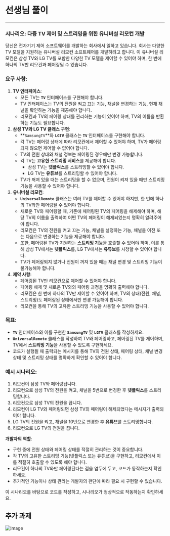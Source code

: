 # 선생님 풀이
***
### 시나리오: 다중 TV 제어 및 스트리밍을 위한 유니버설 리모컨 개발

당신은 전자기기 제어 소프트웨어를 개발하는 회사에서 일하고 있습니다. 회사는 다양한 TV 모델을 지원하는 유니버설 리모컨 소프트웨어를 개발하려고 합니다. 이 유니버설 리모컨은 삼성 TV와 LG TV를 포함한 다양한 TV 모델을 제어할 수 있어야 하며, 한 번에 하나의 TV만 리모컨과 페어링될 수 있습니다.

### **요구 사항:**

1. **TV 인터페이스**:
    - 모든 TV는 **`TV`** 인터페이스를 구현해야 합니다.
    - TV 인터페이스는 TV의 전원을 켜고 끄는 기능, 채널을 변경하는 기능, 현재 채널을 확인하는 기능을 제공해야 합니다.
    - 리모컨과 TV의 페어링 상태를 관리하는 기능이 있어야 하며, TV의 이름을 반환하는 기능도 필요합니다.
2. **삼성 TV와 LG TV 클래스 구현**:
    - **`SamsungTV`**와 **`LGTV`** 클래스는 **`TV`** 인터페이스를 구현해야 합니다.
    - 각 TV는 페어링 상태에 따라 리모컨에서 제어할 수 있어야 하며, TV가 페어링되지 않으면 제어할 수 없어야 합니다.
    - TV의 전원 상태와 채널 정보는 페어링된 경우에만 변경 가능합니다.
    - 각 TV는 **고유한 스트리밍 서비스**를 제공해야 합니다.
        - 삼성 TV는 **넷플릭스**를 스트리밍할 수 있어야 합니다.
        - LG TV는 **유튜브**를 스트리밍할 수 있어야 합니다.
    - TV가 꺼져 있을 때는 스트리밍을 할 수 없으며, 전원이 켜져 있을 때만 스트리밍 기능을 사용할 수 있어야 합니다.
3. **유니버설 리모컨**:
    - **`UniversalRemote`** 클래스는 여러 TV를 제어할 수 있어야 하지만, 한 번에 하나의 TV와만 페어링될 수 있어야 합니다.
    - 새로운 TV와 페어링할 때, 기존에 페어링된 TV의 페어링을 해제해야 하며, 해당 TV의 이름을 출력하여 어떤 TV의 페어링이 해제되었는지 명확히 알려주어야 합니다.
    - 리모컨은 TV의 전원을 켜고 끄는 기능, 채널을 설정하는 기능, 채널을 이전 또는 다음으로 변경하는 기능을 제공해야 합니다.
    - 또한, 페어링된 TV가 지원하는 **스트리밍 기능**을 호출할 수 있어야 하며, 이를 통해 삼성 TV에서는 **넷플릭스**를, LG TV에서는 **유튜브**를 시청할 수 있어야 합니다.
    - TV가 페어링되지 않거나 전원이 꺼져 있을 때는 채널 변경 및 스트리밍 기능이 불가능해야 합니다.
4. **제약 사항**:
    - 페어링된 TV만 리모컨으로 제어할 수 있어야 합니다.
    - 페어링 해제 및 새로운 TV와의 페어링 과정을 명확히 출력해야 합니다.
    - 리모컨은 한 번에 하나의 TV만 제어할 수 있어야 하며, TV의 상태(전원, 채널, 스트리밍)도 페어링된 상태에서만 변경 가능해야 합니다.
    - 리모컨을 통해 TV의 고유한 스트리밍 기능을 사용할 수 있어야 합니다.

### **목표:**

- **`TV`** 인터페이스와 이를 구현한 **`SamsungTV`** 및 **`LGTV`** 클래스를 작성하세요.
- **`UniversalRemote`** 클래스를 작성하여 TV와 페어링하고, 페어링된 TV를 제어하며, TV에서 **스트리밍 기능**을 사용할 수 있도록 구현하세요.
- 코드가 실행될 때 출력되는 메시지를 통해 TV의 전원 상태, 페어링 상태, 채널 변경 상태 및 스트리밍 상태를 명확하게 확인할 수 있어야 합니다.

### **예시 시나리오:**

1. 리모컨이 삼성 TV와 페어링됩니다.
2. 리모컨으로 삼성 TV의 전원을 켜고, 채널을 5번으로 변경한 후 **넷플릭스**를 스트리밍합니다.
3. 리모컨으로 삼성 TV의 전원을 끕니다.
4. 리모컨이 LG TV와 페어링되면 삼성 TV의 페어링이 해제되었다는 메시지가 출력되어야 합니다.
5. LG TV의 전원을 켜고, 채널을 10번으로 변경한 후 **유튜브**를 스트리밍합니다.
6. 리모컨으로 LG TV의 전원을 끕니다.

**개발자의 역할**:

- 구현 중에 전원 상태와 페어링 상태를 적절히 관리하는 것이 중요합니다.
- 각 TV의 고유한 스트리밍 기능(넷플릭스 또는 유튜브)을 구현하고, 리모컨에서 이를 적절히 호출할 수 있도록 해야 합니다.
- 리모컨이 하나의 TV와만 페어링된다는 점을 염두에 두고, 코드가 동작하는지 확인하세요.
- 추가적인 기능이나 상태 관리는 개발자의 판단에 따라 필요 시 구현할 수 있습니다.

이 시나리오를 바탕으로 코드를 작성하고, 시나리오가 정상적으로 작동하는지 확인하세요.

## 추가 과제
![image](https://github.com/user-attachments/assets/ca842b2b-4a0b-44d5-b04b-1e3e7fb94deb)
